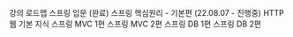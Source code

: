 
강의 로드맵
스프링 입문 (완료)
스프링 핵심원리 - 기본편 (22.08.07 - 진행중)
HTTP 웹 기본 지식
스프링 MVC 1편
스프링 MVC 2편
스프링 DB 1편
스프링 DB 2편
